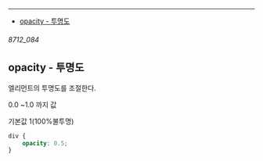 
---
- [opacity - 투명도](#8712_084)

###### 8712_084

opacity - 투명도
-

엘리먼트의 투명도를 조절한다.

0.0 ~1.0 까지 값

기본값 1(100%불투명)

```css
div {
    opacity: 0.5;
}
```

